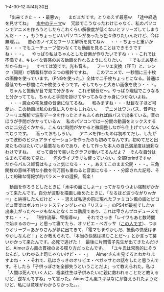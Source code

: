 1-4-30-12
##4月30日
<!-- 12 -->

　「出来てきた・・・最悪ｗ」
　まだまだです。とりあえず最悪ｗ
　「途中経過を見せてね」
　<a href="https://ens.l18.work/game/2d/suichu/">水中のテーマ</a>w
　冗談でこうなったわけじゃなく、私のパソコンでアニメを作ろうとしたらこれくらい解像度が低くないとフリーズしてしまうんだ・・・。もうちょっといいパソコンがあったら色々作りたいんだけど、今は無理。。。
　苦心のノイズとフーリエ解析を見てねｗ
　・・・ちょっと重いかな・・・でもユーチューブ使わなくても動画を見ることはできそうですね・・・。
　やっぱり私はちゃんとした音楽が作りたいですね・・・これでは不満です。キレイな質感のある動画を作れるようになりたい。
　「でもまあ基本だからねー」
　すべては波です。光も音も。
　フーリエ変換（FFT）と、シンク（同期）が情報科学の２つの根幹ですね。
　このアニメで、一秒間に三十枚の画像を使っています。（PNGを使った。）全体で二千枚ちょっとになる。普通は最低でも一秒間に六十枚使うそうです。そしてもっと大きい画像を使う・・・。
　ちゃんと振動が目で見て分かるｗ　これぞ観音だ〜。やっぱり理屈でこうなると分かってても、ちゃんと手間を掛けてやってみなきゃ身につかないよね。
　・・・魔女の宅急便の音楽に似てるね。
　和みますね・・・駄目な子ほど可愛い。この動画は私のお気に入りかもしれない。
　アニメはワンパス、音声はフーリエ解析で波形データを作ったときもふくめれば四パスで出来ている。音のほうが手間がかかっているｗ
　私のパソコンでは一分間の動画をミックスするのに二分近くかかる。こんなに時間がかかると微調整しながら仕上げていくなんてむりです。
　音っておもしろい。
　アニメを作ったのは初めてだし、したがって波形のビジュアライゼーションを作ったのも初めてなんです。初めてだと出来たものはたいてい最悪なものであり、そして作った本人の自己満足度は過剰なわけですね。
　だって自分で書いたグラフが動いてるんだよ？　そんな自分は生まれて初めて見た。
　何のライブラリも使っていない。全部fprintfですｗ　だからパルス雑音はちょっと気になる・・・。あえてこのまま公開・・・。三角関数の意味不明な小数を何万回も重ねると音楽になる・・・分節された記号、そして的確な情報学的パラメータの選択。音楽！

　動画を作ろうとしたときに「水中の面にしよー」ってかなりつよい強制がかかって来たんです。自分が波形を描画し始めたときに、「なるほど波つながりｗかー」と納得したんだけど・・・思えば私達の前に現れたファミコン風の画とピコピコ音楽はポルカドットスティングレイの「リスミー」のPS4が最初でしたｗ　出来上がったページもなんとなくニコ動風であり、これは雫さんプロデュースですね・・・。
　「制作流華、雫指導ｗ」
　それでさっき「レイワもあと数時間で始まるのかー」と思って寝てたら、オリビエ・ベガッサ（<a href="https://www.youtube.com/watch?v=xwQ4XwLakRQ">この人です</a>）、つまりオリーブ＝あかりさんが夢に出てきて、「電マもまやかしだ、振動の快感はまやかしなんだ！」とか教えられて、「本当の快感は揉むことだ〜」とか言って襲いかかって来たんです。必死で逃げた！　最後に片岡雪子先生が出てきたんだけど、Aimerさん風の貫禄のある喋り方だったんです。
　「ユキ氏は常態的にそうなんだ。いわゆる上司じゃないけど・・・」
　Aimerさんを見てるとわかりますよね・・・それで、私はさっきのオリビエ・ベガッサとの話をしたと思うんです。そしたら「子供っぽさを全部失うということだよ」って教えられた。私は「人間は死んでいく人に、極楽往生は子供みたいに親に救われることだと教えるけど、逆なんですね」って言った。Aimerさん風ユキはなにか答えられたようだけど、私には意味がわからなかった。。。



